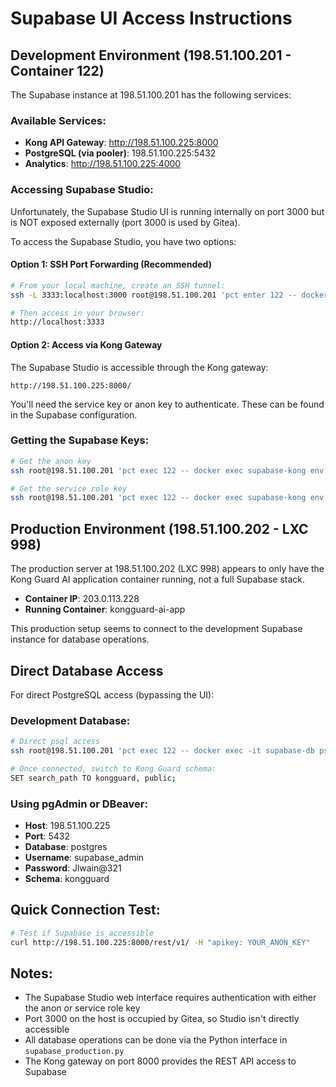 # Supabase UI Access Instructions

## Development Environment (198.51.100.201 - Container 122)

The Supabase instance at 198.51.100.201 has the following services:

### Available Services:
- **Kong API Gateway**: http://198.51.100.225:8000
- **PostgreSQL (via pooler)**: 198.51.100.225:5432
- **Analytics**: http://198.51.100.225:4000

### Accessing Supabase Studio:
Unfortunately, the Supabase Studio UI is running internally on port 3000 but is NOT exposed externally (port 3000 is used by Gitea). 

To access the Supabase Studio, you have two options:

#### Option 1: SSH Port Forwarding (Recommended)
```bash
# From your local machine, create an SSH tunnel:
ssh -L 3333:localhost:3000 root@198.51.100.201 'pct enter 122 -- docker exec -it supabase-studio sh'

# Then access in your browser:
http://localhost:3333
```

#### Option 2: Access via Kong Gateway
The Supabase Studio is accessible through the Kong gateway:
```
http://198.51.100.225:8000/
```

You'll need the service key or anon key to authenticate. These can be found in the Supabase configuration.

### Getting the Supabase Keys:
```bash
# Get the anon key
ssh root@198.51.100.201 'pct exec 122 -- docker exec supabase-kong env | grep ANON_KEY'

# Get the service role key
ssh root@198.51.100.201 'pct exec 122 -- docker exec supabase-kong env | grep SERVICE_KEY'
```

## Production Environment (198.51.100.202 - LXC 998)

The production server at 198.51.100.202 (LXC 998) appears to only have the Kong Guard AI application container running, not a full Supabase stack.

- **Container IP**: 203.0.113.228
- **Running Container**: kongguard-ai-app

This production setup seems to connect to the development Supabase instance for database operations.

## Direct Database Access

For direct PostgreSQL access (bypassing the UI):

### Development Database:
```bash
# Direct psql access
ssh root@198.51.100.201 'pct exec 122 -- docker exec -it supabase-db psql -U supabase_admin -d postgres'

# Once connected, switch to Kong Guard schema:
SET search_path TO kongguard, public;
```

### Using pgAdmin or DBeaver:
- **Host**: 198.51.100.225
- **Port**: 5432
- **Database**: postgres
- **Username**: supabase_admin
- **Password**: Jlwain@321
- **Schema**: kongguard

## Quick Connection Test:
```bash
# Test if Supabase is accessible
curl http://198.51.100.225:8000/rest/v1/ -H "apikey: YOUR_ANON_KEY"
```

## Notes:
- The Supabase Studio web interface requires authentication with either the anon or service role key
- Port 3000 on the host is occupied by Gitea, so Studio isn't directly accessible
- All database operations can be done via the Python interface in `supabase_production.py`
- The Kong gateway on port 8000 provides the REST API access to Supabase